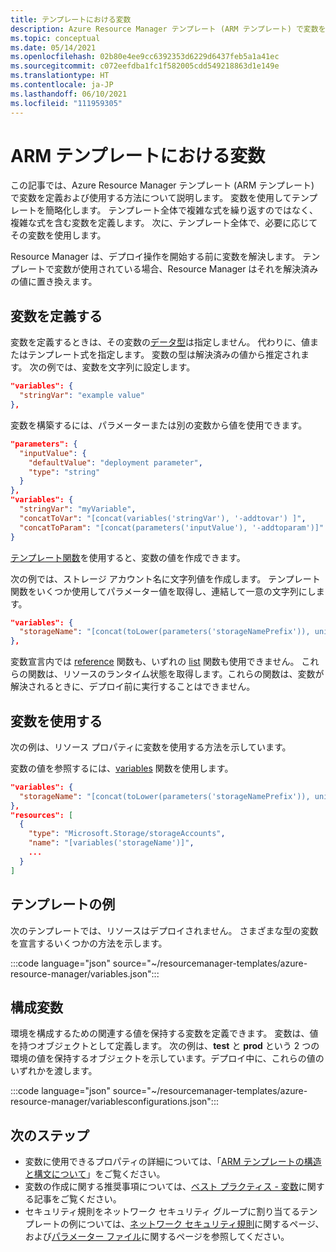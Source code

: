 ```yaml
---
title: テンプレートにおける変数
description: Azure Resource Manager テンプレート (ARM テンプレート) で変数を定義する方法について説明します。
ms.topic: conceptual
ms.date: 05/14/2021
ms.openlocfilehash: 02b80e4ee9cc6392353d6229d6437feb5a1a41ec
ms.sourcegitcommit: c072eefdba1fc1f582005cdd549218863d1e149e
ms.translationtype: HT
ms.contentlocale: ja-JP
ms.lasthandoff: 06/10/2021
ms.locfileid: "111959305"
---
```

# <a name="variables-in-arm-templates"></a>ARM テンプレートにおける変数

この記事では、Azure Resource Manager テンプレート (ARM テンプレート) で変数を定義および使用する方法について説明します。 変数を使用してテンプレートを簡略化します。 テンプレート全体で複雑な式を繰り返すのではなく、複雑な式を含む変数を定義します。 次に、テンプレート全体で、必要に応じてその変数を使用します。

Resource Manager は、デプロイ操作を開始する前に変数を解決します。 テンプレートで変数が使用されている場合、Resource Manager はそれを解決済みの値に置き換えます。

## <a name="define-variable"></a>変数を定義する

変数を定義するときは、その変数の[データ型](data-types.md)は指定しません。 代わりに、値またはテンプレート式を指定します。 変数の型は解決済みの値から推定されます。 次の例では、変数を文字列に設定します。

```json
"variables": {
  "stringVar": "example value"
},
```

変数を構築するには、パラメーターまたは別の変数から値を使用できます。

```json
"parameters": {
  "inputValue": {
    "defaultValue": "deployment parameter",
    "type": "string"
  }
},
"variables": {
  "stringVar": "myVariable",
  "concatToVar": "[concat(variables('stringVar'), '-addtovar') ]",
  "concatToParam": "[concat(parameters('inputValue'), '-addtoparam')]"
}
```

[テンプレート関数](template-functions.md)を使用すると、変数の値を作成できます。

次の例では、ストレージ アカウント名に文字列値を作成します。 テンプレート関数をいくつか使用してパラメーター値を取得し、連結して一意の文字列にします。

```json
"variables": {
  "storageName": "[concat(toLower(parameters('storageNamePrefix')), uniqueString(resourceGroup().id))]"
},
```

変数宣言内では [reference](template-functions-resource.md#reference) 関数も、いずれの [list](template-functions-resource.md#list) 関数も使用できません。 これらの関数は、リソースのランタイム状態を取得します。これらの関数は、変数が解決されるときに、デプロイ前に実行することはできません。

## <a name="use-variable"></a>変数を使用する

次の例は、リソース プロパティに変数を使用する方法を示しています。

変数の値を参照するには、[variables](template-functions-deployment.md#variables) 関数を使用します。

```json
"variables": {
  "storageName": "[concat(toLower(parameters('storageNamePrefix')), uniqueString(resourceGroup().id))]"
},
"resources": [
  {
    "type": "Microsoft.Storage/storageAccounts",
    "name": "[variables('storageName')]",
    ...
  }
]
```

## <a name="example-template"></a>テンプレートの例

次のテンプレートでは、リソースはデプロイされません。 さまざまな型の変数を宣言するいくつかの方法を示します。

:::code language="json" source="~/resourcemanager-templates/azure-resource-manager/variables.json":::

## <a name="configuration-variables"></a>構成変数

環境を構成するための関連する値を保持する変数を定義できます。 変数は、値を持つオブジェクトとして定義します。 次の例は、**test** と **prod** という 2 つの環境の値を保持するオブジェクトを示しています。デプロイ中に、これらの値のいずれかを渡します。

:::code language="json" source="~/resourcemanager-templates/azure-resource-manager/variablesconfigurations.json":::

## <a name="next-steps"></a>次のステップ

* 変数に使用できるプロパティの詳細については、「[ARM テンプレートの構造と構文について](./syntax.md)」をご覧ください。
* 変数の作成に関する推奨事項については、[ベスト プラクティス - 変数](./best-practices.md#variables)に関する記事をご覧ください。
* セキュリティ規則をネットワーク セキュリティ グループに割り当てるテンプレートの例については、[ネットワーク セキュリティ規則](https://github.com/Azure/azure-docs-json-samples/blob/master/azure-resource-manager/multipleinstance/multiplesecurityrules.json)に関するページ、および[パラメーター ファイル](https://github.com/Azure/azure-docs-json-samples/blob/master/azure-resource-manager/multipleinstance/multiplesecurityrules.parameters.json)に関するページを参照してください。